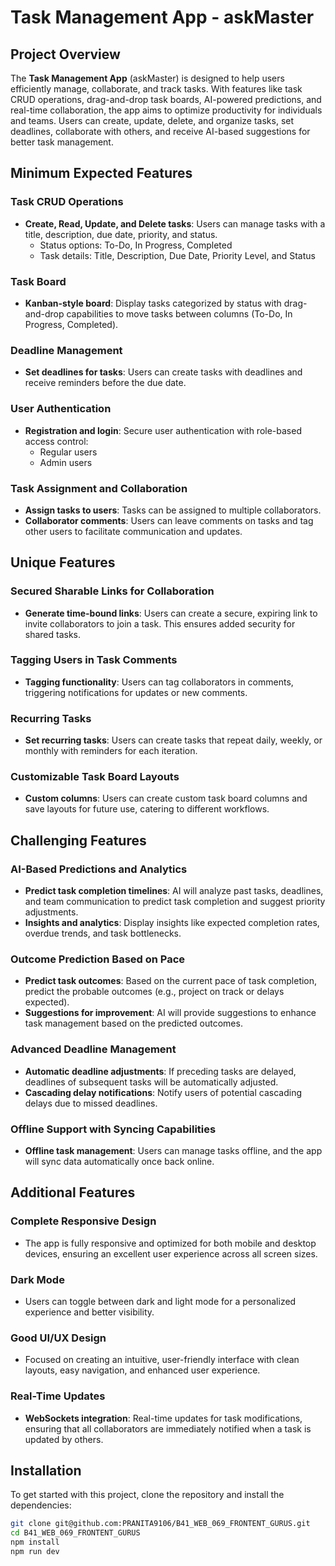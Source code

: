 

# Task Management App - askMaster

## Project Overview

The **Task Management App** (askMaster) is designed to help users efficiently manage, collaborate, and track tasks. With features like task CRUD operations, drag-and-drop task boards, AI-powered predictions, and real-time collaboration, the app aims to optimize productivity for individuals and teams. Users can create, update, delete, and organize tasks, set deadlines, collaborate with others, and receive AI-based suggestions for better task management.

## Minimum Expected Features

### Task CRUD Operations
- **Create, Read, Update, and Delete tasks**: Users can manage tasks with a title, description, due date, priority, and status.
  - Status options: To-Do, In Progress, Completed
  - Task details: Title, Description, Due Date, Priority Level, and Status

### Task Board
- **Kanban-style board**: Display tasks categorized by status with drag-and-drop capabilities to move tasks between columns (To-Do, In Progress, Completed).

### Deadline Management
- **Set deadlines for tasks**: Users can create tasks with deadlines and receive reminders before the due date.

### User Authentication
- **Registration and login**: Secure user authentication with role-based access control:
  - Regular users
  - Admin users

### Task Assignment and Collaboration
- **Assign tasks to users**: Tasks can be assigned to multiple collaborators.
- **Collaborator comments**: Users can leave comments on tasks and tag other users to facilitate communication and updates.

## Unique Features

### Secured Sharable Links for Collaboration
- **Generate time-bound links**: Users can create a secure, expiring link to invite collaborators to join a task. This ensures added security for shared tasks.

### Tagging Users in Task Comments
- **Tagging functionality**: Users can tag collaborators in comments, triggering notifications for updates or new comments.

### Recurring Tasks
- **Set recurring tasks**: Users can create tasks that repeat daily, weekly, or monthly with reminders for each iteration.

### Customizable Task Board Layouts
- **Custom columns**: Users can create custom task board columns and save layouts for future use, catering to different workflows.

## Challenging Features

### AI-Based Predictions and Analytics
- **Predict task completion timelines**: AI will analyze past tasks, deadlines, and team communication to predict task completion and suggest priority adjustments.
- **Insights and analytics**: Display insights like expected completion rates, overdue trends, and task bottlenecks.

### Outcome Prediction Based on Pace
- **Predict task outcomes**: Based on the current pace of task completion, predict the probable outcomes (e.g., project on track or delays expected).
- **Suggestions for improvement**: AI will provide suggestions to enhance task management based on the predicted outcomes.

### Advanced Deadline Management
- **Automatic deadline adjustments**: If preceding tasks are delayed, deadlines of subsequent tasks will be automatically adjusted.
- **Cascading delay notifications**: Notify users of potential cascading delays due to missed deadlines.

### Offline Support with Syncing Capabilities
- **Offline task management**: Users can manage tasks offline, and the app will sync data automatically once back online.

## Additional Features

### Complete Responsive Design
- The app is fully responsive and optimized for both mobile and desktop devices, ensuring an excellent user experience across all screen sizes.

### Dark Mode
- Users can toggle between dark and light mode for a personalized experience and better visibility.

### Good UI/UX Design
- Focused on creating an intuitive, user-friendly interface with clean layouts, easy navigation, and enhanced user experience.

### Real-Time Updates
- **WebSockets integration**: Real-time updates for task modifications, ensuring that all collaborators are immediately notified when a task is updated by others.

## Installation

To get started with this project, clone the repository and install the dependencies:

```bash
git clone git@github.com:PRANITA9106/B41_WEB_069_FRONTENT_GURUS.git
cd B41_WEB_069_FRONTENT_GURUS
npm install
npm run dev
